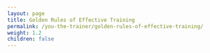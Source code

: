 ```yaml
---
layout: page
title: Golden Rules of Effective Training
permalink: /you-the-trainer/golden-rules-of-effective-training/
weight: 1.2
children: false
---
```

